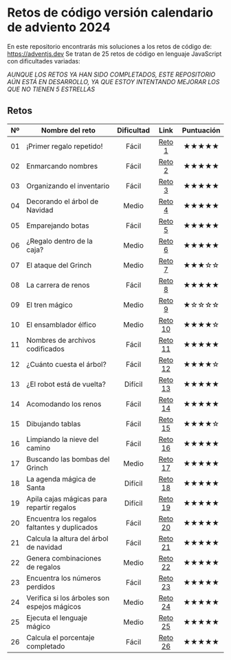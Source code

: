 # Retos de código versión calendario de adviento 2024

En este repositorio encontrarás mis soluciones a los retos de código de: https://adventjs.dev
Se tratan de 25 retos de código en lenguaje JavaScript con dificultades variadas: 

*AUNQUE LOS RETOS YA HAN SIDO COMPLETADOS, ESTE REPOSITORIO AÚN ESTÁ EN DESARROLLO, YA QUE ESTOY INTENTANDO MEJORAR LOS QUE NO TIENEN 5 ESTRELLAS*

## Retos
| Nº | Nombre del reto | Dificultad | Link | Puntuación |
| :-: | --- | :-: | :-: | :-: |
| 01  | ¡Primer regalo repetido! | Fácil | [Reto 1](https://github.com/Sara-404/adventjs-2024/blob/main/reto1.md) | ★★★★★ |
| 02  | Enmarcando nombres | Fácil | [Reto 2](https://github.com/Sara-404/adventjs-2024/blob/main/reto2.md) | ★★★★★ |
| 03  | Organizando el inventario | Fácil | [Reto 3](https://github.com/Sara-404/adventjs-2024/blob/main/reto3.md) | ★★★★★ |
| 04  | Decorando el árbol de Navidad | Medio | [Reto 4](https://github.com/Sara-404/adventjs-2024/blob/main/reto4.md) | ★★★★★ |
| 05  | Emparejando botas | Fácil | [Reto 5](https://github.com/Sara-404/adventjs-2024/blob/main/reto5.md) | ★★★★★ |
| 06  | ¿Regalo dentro de la caja? | Medio | [Reto 6](https://github.com/Sara-404/adventjs-2024/blob/main/reto6.md) | ★★★★★ |
| 07  | El ataque del Grinch | Medio | [Reto 7](https://github.com/Sara-404/adventjs-2024/blob/main/reto7.md) | ★★★☆☆ |
| 08  | La carrera de renos | Fácil | [Reto 8](https://github.com/Sara-404/adventjs-2024/blob/main/reto8.md) | ★★★★★ |
| 09  | El tren mágico | Medio | [Reto 9](https://github.com/Sara-404/adventjs-2024/blob/main/reto9.md) | ★☆☆☆☆ |
| 10  | El ensamblador élfico | Medio | [Reto 10](https://github.com/Sara-404/adventjs-2024/blob/main/reto10.md) | ★★★★☆ |
| 11  | Nombres de archivos codificados | Fácil | [Reto 11](https://github.com/Sara-404/adventjs-2024/blob/main/reto11.md) | ★★★★★ |
| 12  | ¿Cuánto cuesta el árbol? | Fácil | [Reto 12](https://github.com/Sara-404/adventjs-2024/blob/main/reto12.md) | ★★★★☆ |
| 13  | ¿El robot está de vuelta? | Difícil | [Reto 13](https://github.com/Sara-404/adventjs-2024/blob/main/reto13.md) | ★★★★★ |
| 14  | Acomodando los renos | Fácil | [Reto 14](https://github.com/Sara-404/adventjs-2024/blob/main/reto14.md) | ★★★★★ |
| 15  | Dibujando tablas | Fácil | [Reto 15](https://github.com/Sara-404/adventjs-2024/blob/main/reto15.md) | ★★★★☆ |
| 16  | Limpiando la nieve del camino | Fácil | [Reto 16](https://github.com/Sara-404/adventjs-2024/blob/main/reto16.md) | ★★★★★ |
| 17  | Buscando las bombas del Grinch | Medio | [Reto 17](https://github.com/Sara-404/adventjs-2024/blob/main/reto17.md) | ★★★★★ |
| 18  | La agenda mágica de Santa | Difícil | [Reto 18](https://github.com/Sara-404/adventjs-2024/blob/main/reto18.md) | ★★★★★ |
| 19  | Apila cajas mágicas para repartir regalos | Difícil | [Reto 19](https://github.com/Sara-404/adventjs-2024/blob/main/reto19.md) | ★★★★★ |
| 20  | Encuentra los regalos faltantes y duplicados | Fácil | [Reto 20](https://github.com/Sara-404/adventjs-2024/blob/main/reto20.md) | ★★★★★ |
| 21  | Calcula la altura del árbol de navidad | Fácil | [Reto 21](https://github.com/Sara-404/adventjs-2024/blob/main/reto21.md) | ★★★★★ |
| 22  | Genera combinaciones de regalos | Medio | [Reto 22](https://github.com/Sara-404/adventjs-2024/blob/main/reto22.md) | ★★★★★ |
| 23  | Encuentra los números perdidos | Fácil | [Reto 23](https://github.com/Sara-404/adventjs-2024/blob/main/reto23.md) | ★★★★★ |
| 24  | Verifica si los árboles son espejos mágicos | Medio | [Reto 24](https://github.com/Sara-404/adventjs-2024/blob/main/reto24.md) | ★★★★★ |
| 25  | Ejecuta el lenguaje mágico | Medio | [Reto 25](https://github.com/Sara-404/adventjs-2024/blob/main/reto25.md) | ★★★★★ |
| 26  | Calcula el porcentaje completado | Fácil | [Reto 26](https://github.com/Sara-404/adventjs-2024/blob/main/reto26.md) | ★★★★★ |
